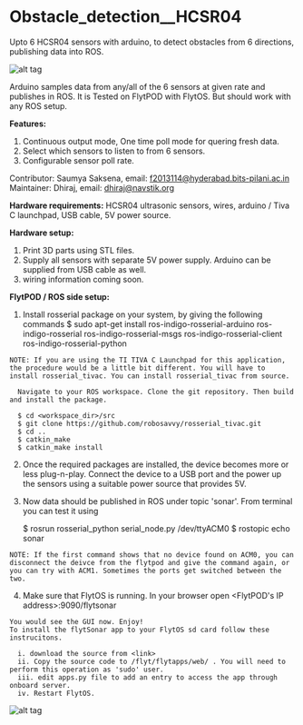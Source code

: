 # Obstacle_detection__HCSR04
Upto 6 HCSR04 sensors with arduino, to detect obstacles from 6 directions, publishing data into ROS.


![alt tag](https://cloud.githubusercontent.com/assets/10280687/17396651/ff939cdc-5a51-11e6-8a77-9b91d15594bb.JPG)

Arduino samples data from any/all of the 6 sensors at given rate and publishes in ROS. It is Tested on FlytPOD with FlytOS. But should work with any ROS setup. 

**Features:**
  1. Continuous output mode, One time poll mode for quering fresh data.
  2. Select which sensors to listen to from 6 sensors.
  3. Configurable sensor poll rate.

Contributor: Saumya Saksena, email: f2013114@hyderabad.bits-pilani.ac.in
Maintainer: Dhiraj, email: dhiraj@navstik.org


**Hardware requirements:** HCSR04 ultrasonic sensors, wires, arduino / Tiva C launchpad, USB cable, 5V power source.  

**Hardware setup:** 
  1. Print 3D parts using STL files. 
  2. Supply all sensors with separate 5V power supply. Arduino can be supplied from USB cable as well.
  3. wiring information coming soon. 

**FlytPOD / ROS side setup:**
  1. Install rosserial package on your system, by giving the following commands
      $ sudo apt-get install ros-indigo-rosserial-arduino ros-indigo-rosserial ros-indigo-rosserial-msgs ros-indigo-rosserial-client ros-indigo-rosserial-python

    NOTE: If you are using the TI TIVA C Launchpad for this application, the procedure would be a little bit different. You will have to install rosserial_tivac. You can install rosserial_tivac from source. 

      Navigate to your ROS workspace. Clone the git repository. Then build and install the package.
      
      $ cd <workspace_dir>/src
      $ git clone https://github.com/robosavvy/rosserial_tivac.git
      $ cd ..
      $ catkin_make
      $ catkin_make install

  2. Once the required packages are installed, the device becomes more or less plug-n-play. Connect the device to a USB port and the power up the sensors using a suitable power source that provides 5V.
  
  3. Now data should be published in ROS under topic 'sonar'. From terminal you can test it using

      $ rosrun rosserial_python serial_node.py /dev/ttyACM0
      $ rostopic echo sonar

    NOTE: If the first command shows that no device found on ACM0, you can disconnect the deivce from the flytpod and give the command again, or you can try with ACM1. Sometimes the ports get switched between the two.
  
  4. Make sure that FlytOS is running. In your browser open <FlytPOD's IP address>:9090/flytsonar

    You would see the GUI now. Enjoy!    
    To install the flytSonar app to your FlytOS sd card follow these instrucitons.

      i. download the source from <link>
      ii. Copy the source code to /flyt/flytapps/web/ . You will need to perform this operation as 'sudo' user.
      iii. edit apps.py file to add an entry to access the app through onboard server.
      iv. Restart FlytOS.


![alt tag](https://cloud.githubusercontent.com/assets/13434353/17547419/bfc44860-5f04-11e6-85e6-dbfcd2564dbf.png)
      
  

